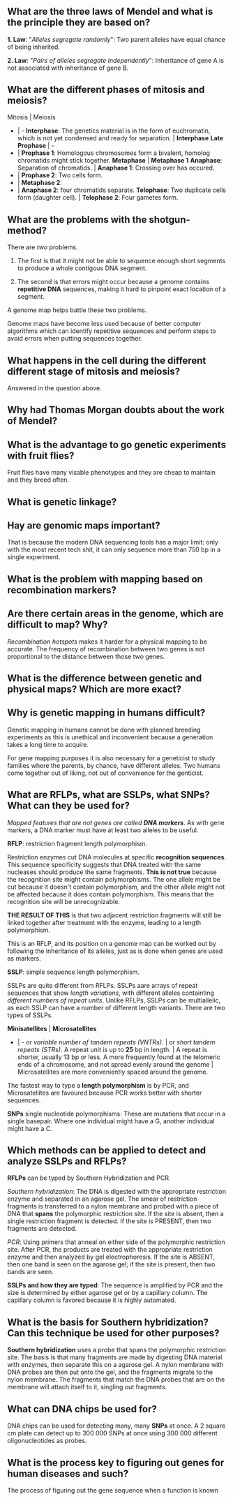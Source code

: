 #


## What are the three laws of Mendel and what is the principle they are based on?

**1. Law**: "*Alleles segregate randomly*": Two parent alleles have equal chance of being inherited.

**2. Law**: "*Pairs of alleles segregate independently*": Inheritance of gene A is not associated with inheritance of gene B.

## What are the different phases of mitosis and meiosis?

Mitosis | Meiosis
- | -
**Interphase**: The genetics material is in the form of euchromatin, which is not yet condensed and ready for separation. | **Interphase**
**Late Prophase** | -
- | **Prophase 1**: Homologous chromosomes form a bivalent, homolog chromatids might stick together.
**Metaphase** | **Metaphase 1**
**Anaphase**: Separation of chromatids. | **Anaphase 1**: Crossing over has occured.
- | **Prophase 2**: Two cells form.
- | **Metaphase 2**:
- | **Anaphase 2**: four chromatids separate.
**Telophase**: Two duplicate cells form (daughter cell). | **Telophase 2**: Four gametes form.


## What are the problems with the shotgun-method?

There are *two* problems.

1. The first is that it might not be able to sequence enough short segments to produce a whole contigous DNA segment.

2. The second is that errors might occur because a genome contains **repetitive DNA** sequences, making it hard to pinpoint exact location of a segment.

A genome map helps battle these two problems.

Genome maps have become less used because of better computer algorithms which can identify repetitive sequences and perform steps to avoid errors when putting sequences together.

## What happens in the cell during the different different stage of mitosis and meiosis?

Answered in the question above.

## Why had Thomas Morgan doubts about the work of Mendel?



## What is the advantage to go genetic experiments with fruit flies?

Fruit flies have many visable phenotypes and they are cheap to maintain and they breed often.

## What is genetic linkage?



## Hay are genomic maps important?

That is because the modern DNA sequencing tools has a major limit: only with the most recent tech shit, it can only sequence more than 750 bp in a single experiment.

## What is the problem with mapping based on recombination markers?



## Are there certain areas in the genome, which are difficult to map? Why?

*Recombination hotspots* makes it harder for a physical mapping to be accurate. The frequency of recombination between two genes is not proportional to the distance between those two genes.



## What is the difference between genetic and physical maps? Which are more exact?



## Why is genetic mapping in humans difficult?

Genetic mapping in humans cannot be done with planned breeding experiments as this is unethical and inconvenient because a generation takes a long time to acquire.

For gene mapping purposes it is also necessary for a geneticist to study families where the parents, by chance, have different alleles. Two humans come together out of liking, not out of convenience for the genticist.

## What are RFLPs, what are SSLPs, what SNPs? What can they be used for?

*Mapped features that are not genes are called **DNA markers***. As with gene markers, a DNA marker must have at least two alleles to be useful.

**RFLP**: restriction fragment length polymorphism.

Restriction enzymes cut DNA molecules at specific **recognition sequences**. This sequence specificity suggests that DNA treated with the same nucleases should produce the same fragments. **This is not true** because the recognition site might contain polymorphisms. The one allele might be cut because it doesn't contain polymorphism, and the other allele might not be affected because it does contain polymorphism. This means that the recognition site will be unrecognizable.

**THE RESULT OF THIS** is that two adjacent restriction fragments will still be linked together after treatment with the enzyme, leading to a length polymorphism.

This is an RFLP, and its position on a genome map can be worked out by following the inheritance of its alleles, just as is done when genes are used as markers.

**SSLP**: simple sequence length polymorphism.

SSLPs are quite different from RFLPs. SSLPs aare arrays of repeat sequences that show *length variations*, with different alleles containting *different numbers of repeat units*. Unlike RFLPs, SSLPs can be multiallelic, as each SSLP can have a number of different length variants. There are two types of SSLPs.

**Minisatellites** | **Microsatellites**
- | -
or *variable number of tandem repeats (VNTRs)*. | or *short tandem repeats (STRs)*.
A repeat unit is up to **25** bp in length. | A repeat is shorter, usually 13 bp or less.
A more frequently found at the telomeric ends of a chromosome, and not spread evenly around the genome | Microsatellites are more conveniently spaced around the genome.

The fastest way to type a **length polymorphism** is by PCR, and Microsatellites are favoured because PCR works better with shorter sequences.


**SNPs** single nucleotide polymorphisms:
These are mutations that occur in a single basepair. Where one individual might have a G, another individual might have a C.

## Which methods can be applied to detect and analyze SSLPs and RFLPs?

**RFLPs** can be typed by Southern Hybridization and PCR.

*Southern hybridization*: The DNA is digested with the appropriate restriction enzyme and separated in an agarose gel. The smear of restriction fragments is transferred to a nylon membrane and probed with a piece of DNA that **spans** the polymorphic restriction site. If the site is absent, then a single restriction fragment is detected. If the site is PRESENT, then two fragments are detected.

*PCR*: Using primers that anneal on either side of the polymorphic restriction site. After PCR, the products are treated with the appropriate restriction enzyme and then analyzed by gel electrophoresis. If the site is ABSENT, then one band is seen on the agarose gel; if the site is present, then two bands are seen.

**SSLPs and how they are typed**: The sequence is amplified by PCR and the size is determined by either agarose gel or by a capillary column. The capillary column is favored because it is highly automated.




## What is the basis for Southern hybridization? Can this technique be used for other purposes?

**Southern hybridization** uses a probe that spans the polymorphic restriction site. The basis is that many fragments are made by digesting DNA material with enzymes, then separate this on a agarose gel. A nylon membrane with DNA probes are then put onto the gel, and the fragments migrate to the nylon membrane. The fragments that match the DNA probes that are on the membrane will attach itself to it, singling out fragments.

## What can DNA chips be used for?

DNA chips can be used for detecting many, many **SNPs** at once. A 2 square cm plate can detect up to 300 000 SNPs at once using 300 000 different oligonucleotides as probes.

## What is the process key to figuring out genes for human diseases and such?

The process of figuring out the gene sequence when a function is known
